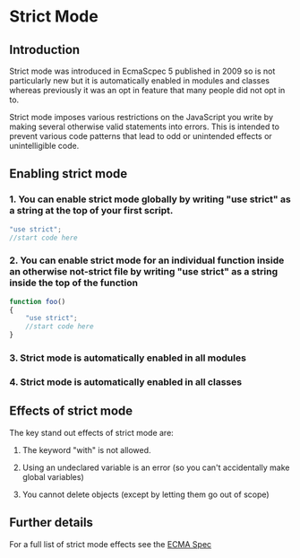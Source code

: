 # Strict Mode

## Introduction

Strict mode was introduced in EcmaScpec 5 published in 2009 so is not particularly new but it is automatically enabled in modules and classes whereas previously it was an opt in feature that many people did not opt in to.

Strict mode imposes various restrictions on the JavaScript you write by making several otherwise valid statements into errors. This is intended to prevent various code patterns that lead to odd or unintended effects or unintelligible code.

## Enabling strict mode

### 1. You can enable strict mode globally by writing "use strict" as a string at the top of your first script.

```js
"use strict";
//start code here
```

### 2. You can enable strict mode for an individual function inside an otherwise not-strict file by writing "use strict" as a string inside the top of the function

```js
function foo()
{
    "use strict";
    //start code here
}
```

### 3. Strict mode is automatically enabled in all modules

### 4. Strict mode is automatically enabled in all classes

## Effects of strict mode

The key stand out effects of strict mode are:

1. The keyword "with" is not allowed.

2. Using an undeclared variable is an error (so you can't accidentally make global variables)

3. You cannot delete objects (except by letting them go out of scope)

## Further details

For a full list of strict mode effects see the [ECMA Spec](https://tc39.github.io/ecma262/#sec-strict-mode-of-ecmascript)

